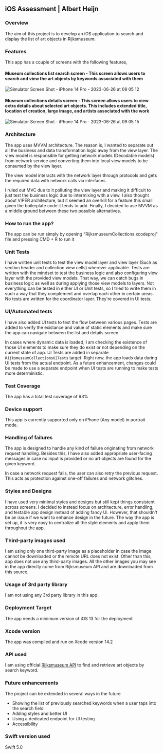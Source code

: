 ## iOS Assessment | Albert Heijn

### Overview
The aim of this project is to develop an iOS application to search and display the list of art objects in Rijksmuseum. 

### Features
This app has a couple of screens with the following features,

#### Museum collections list search screen - This screen allows users to search and view the art objects by keywords associated with them

![Simulator Screen Shot - iPhone 14 Pro - 2023-06-26 at 09 05 12](https://github.com/jayesh15111988/RijksmuseumCollections/assets/6687735/479f4474-cbb8-43a4-879c-4bd37d63e45f)


#### Museum collections details screen - This screen allows users to view extra details about selected art objects.  This includes extended title, location of creation, large image, and artists associated with the work


![Simulator Screen Shot - iPhone 14 Pro - 2023-06-26 at 09 05 15](https://github.com/jayesh15111988/RijksmuseumCollections/assets/6687735/f05f7776-8142-430c-8552-8ddcbddde01a)

### Architecture
The app uses MVVM architecture. The reason is, I wanted to separate out all the business and data transformation logic away from the view layer. 
The view model is responsible for getting network models (Decodable models) from network service and converting them into local view models to be consumed by the view layer.

The view model interacts with the network layer through protocols and gets the required data with network calls via interfaces.

I ruled out MVC due to it polluting the view layer and making it difficult to just test the business logic due to intermixing with a view. 
I also thought about VIPER architecture, but it seemed an overkill for a feature this small given the boilerplate code it tends to add. 
Finally, I decided to use MVVM as a middle ground between these two possible alternatives.

### How to run the app?
The app can be run simply by opening "RijksmuseumCollections.xcodeproj" file and pressing CMD + R to run it

### Unit Tests
I have written unit tests to test the view model layer and view layer (Such as section header and collection view cells) wherever applicable. 
Tests are written with the mindset to test the business logic and also configuring view layer with the provided view models. That way, we can catch bugs in business logic
as well as during applying those view models to layers. Not everything can be tested in either UI or Unit tests, so I tried to write them in such a way that they complement and
overlap each other in certain areas. No tests are written for the coordinator layer. They're covered in UI tests.

### UI/Automated tests
I have also added UI tests to test the flow between various pages. Tests are added to verify the existance and value of static elements and make sure 
the app can navigate between the list and details screen.

In cases where dynamic data is loaded, I am checking the existence of those UI elements to make sure they do exist or not depending on the current state of app. UI Tests are added
in separate `RijksmuseumCollectionsUITests` target. Right now, the app loads data during UI tests from the actual endpoint. As a future enhancement, changes could be 
made to use a separate endpoint when UI tests are running to make tests more deterministic.

### Test Coverage
The app has a total test coverage of 93%

### Device support
This app is currently supported only on iPhone (Any model) in portrait mode.

### Handling of failures
The app is designed to handle any kind of failure originating from network request handling. 
Besides this, I have also added appropriate user-facing messages in case no input is provided or no art objects are found for the given keyword. 

In case a network request fails, the user can also retry the previous request. This acts as protection against one-off failures and network glitches.

### Styles and Designs
I have used very minimal styles and designs but still kept things consistent across screens. I decided to instead focus on architecture, error handling, and testable app 
design instead of adding fancy UI. However, that shouldn't be an issue if we want to enhance design in the future. The way the app is set up, it is very easy to centralize
all the style elements and apply them throughout the app.

### Third-party images used
I am using only one third-party image as a placeholder in case the image cannot be downloaded or the remote URL does not exist. Other than this, app does not use any third-party images. 
All the other images you may see in the app directly come from Rijksmuseum API and are downloaded from this source.

### Usage of 3rd party library
I am not using any 3rd party library in this app.

### Deployment Target
The app needs a minimum version of iOS 13 for the deployment

### Xcode version
The app was compiled and run on Xcode version 14.2

### API used
I am using official [Rijksmuseum API](https://data.rijksmuseum.nl/object-metadata/api/) to find and retrieve art objects by search keyword.

### Future enhancements
The project can be extended in several ways in the future

- Showing the list of previously searched keywords when a user taps into the search field
- Adding styles and better UI
- Using a dedicated endpoint for UI testing
- Accessibility

### Swift version used
Swift 5.0
